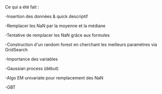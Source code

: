 Ce qui a été fait :

-Insertion des données & quick descriptif

-Remplacer les NaN par la moyenne et la médiane

-Tentative de remplacer les NaN grâce aux formules

-Construction d'un random forest en cherchant les meilleurs paramètres via GridSearch 

-Importance des variables

-Gaussian process (début)

-Algo EM univariate pour remplacement des NaN

-GBT 

